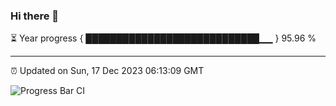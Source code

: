 ### Hi there 👋

⏳ Year progress { ████████████████████████████▁▁ } 95.96 %

---

⏰ Updated on Sun, 17 Dec 2023 06:13:09 GMT

![Progress Bar CI](https://github.com/liununu/liununu/workflows/Progress%20Bar%20CI/badge.svg)
